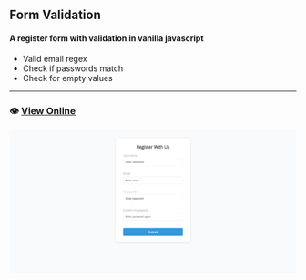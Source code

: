 ## Form Validation
#### A register form with validation in vanilla javascript

- Valid email regex
- Check if passwords match
- Check for empty values
---

### 👁️ [View Online](https://frontiago.github.io/form-validation/)

![Print](./images/print-form-validation.png)
